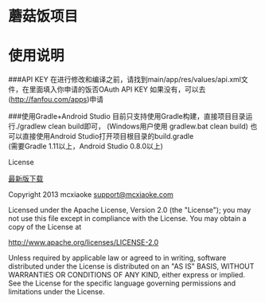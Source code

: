 蘑菇饭项目
===========================


使用说明
===========================

###API KEY
    在进行修改和编译之前，请找到main/app/res/values/api.xml文件，在里面填入你申请的饭否OAuth API KEY
    如果没有，可以去(<http://fanfou.com/apps>)申请
    
###使用Gradle+Android Studio
    目前只支持使用Gradle构建，直接项目目录运行./gradlew clean build即可，
    (Windows用户使用 gradlew.bat clean build)
    也可以直接使用Android Studio打开项目根目录的build.gradle  
    (需要Gradle 1.11以上，Android Studio 0.8.0以上)



License

[最新版下载](release/app-1.2.8.apk)


Copyright 2013 mcxiaoke support@mcxiaoke.com

Licensed under the Apache License, Version 2.0 (the "License");
you may not use this file except in compliance with the License.
You may obtain a copy of the License at

  http://www.apache.org/licenses/LICENSE-2.0

Unless required by applicable law or agreed to in writing, software
distributed under the License is distributed on an "AS IS" BASIS,
WITHOUT WARRANTIES OR CONDITIONS OF ANY KIND, either express or implied.
See the License for the specific language governing permissions and
limitations under the License.

